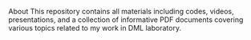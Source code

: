 About
This repository contains all materials including codes, videos, presentations, and a collection of informative PDF documents covering various topics related to my work in DML laboratory.
